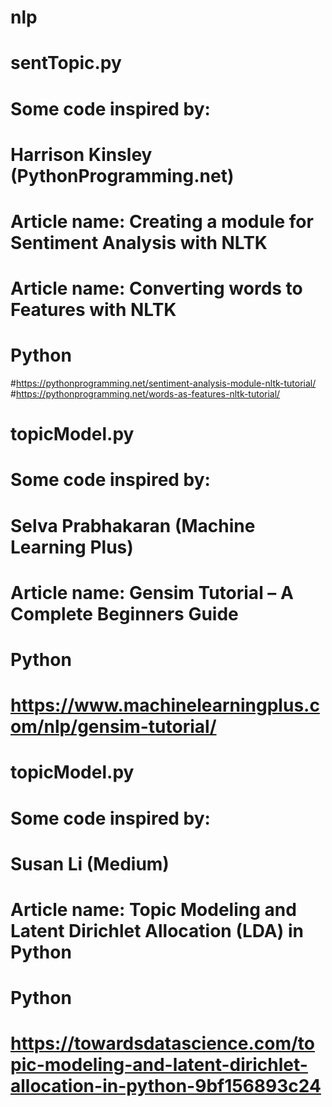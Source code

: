 # nlp

# sentTopic.py
# Some code inspired by:
# Harrison Kinsley (PythonProgramming.net)
# Article name: Creating a module for Sentiment Analysis with NLTK
# Article name: Converting words to Features with NLTK
# Python 
#https://pythonprogramming.net/sentiment-analysis-module-nltk-tutorial/
#https://pythonprogramming.net/words-as-features-nltk-tutorial/

# topicModel.py
# Some code inspired by:
# Selva Prabhakaran (Machine Learning Plus)
# Article name: Gensim Tutorial – A Complete Beginners Guide
# Python 
# https://www.machinelearningplus.com/nlp/gensim-tutorial/

# topicModel.py
# Some code inspired by:
# Susan Li (Medium)
# Article name: Topic Modeling and Latent Dirichlet Allocation (LDA) in Python
# Python 
# https://towardsdatascience.com/topic-modeling-and-latent-dirichlet-allocation-in-python-9bf156893c24
